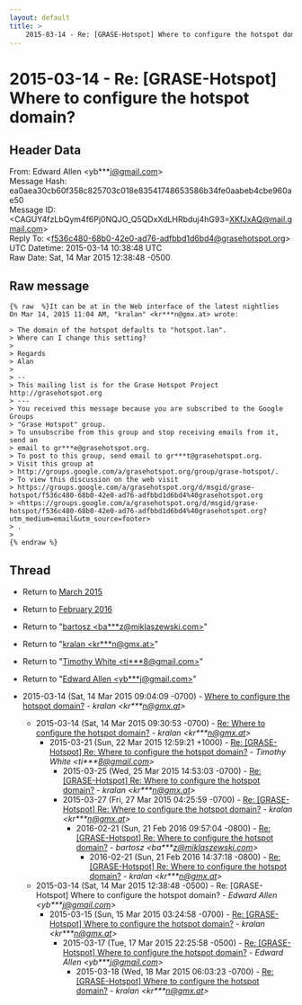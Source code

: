 ```yaml
---
layout: default
title: >
    2015-03-14 - Re: [GRASE-Hotspot] Where to configure the hotspot domain?
---
```


# 2015-03-14 - Re: [GRASE-Hotspot] Where to configure the hotspot domain?

## Header Data

From: Edward Allen \<yb***j@gmail.com\><br>
Message Hash: ea0aea30cb60f358c825703c018e83541748653586b34fe0aabeb4cbe960ae50<br>
Message ID: \<CAGUY4fzLbQym4f6Pj0NQJO_Q5QDxXdLHRbduj4hG93=XKfJxAQ@mail.gmail.com\><br>
Reply To: \<f536c480-68b0-42e0-ad76-adfbbd1d6bd4@grasehotspot.org\><br>
UTC Datetime: 2015-03-14 10:38:48 UTC<br>
Raw Date: Sat, 14 Mar 2015 12:38:48 -0500<br>

## Raw message

```
{% raw  %}It can be at in the Web interface of the latest nightlies
On Mar 14, 2015 11:04 AM, "kralan" <kr***n@gmx.at> wrote:

> The domain of the hotspot defaults to "hotspot.lan".
> Where can I change this setting?
>
> Regards
> Alan
>
> --
> This mailing list is for the Grase Hotspot Project http://grasehotspot.org
> ---
> You received this message because you are subscribed to the Google Groups
> "Grase Hotspot" group.
> To unsubscribe from this group and stop receiving emails from it, send an
> email to gr***e@grasehotspot.org.
> To post to this group, send email to gr***t@grasehotspot.org.
> Visit this group at
> http://groups.google.com/a/grasehotspot.org/group/grase-hotspot/.
> To view this discussion on the web visit
> https://groups.google.com/a/grasehotspot.org/d/msgid/grase-hotspot/f536c480-68b0-42e0-ad76-adfbbd1d6bd4%40grasehotspot.org
> <https://groups.google.com/a/grasehotspot.org/d/msgid/grase-hotspot/f536c480-68b0-42e0-ad76-adfbbd1d6bd4%40grasehotspot.org?utm_medium=email&utm_source=footer>
> .
>
{% endraw %}
```

## Thread

+ Return to [March 2015](/archive/2015/03)
+ Return to [February 2016](/archive/2016/02)

+ Return to "[bartosz <ba***z<span>@</span>miklaszewski.com>](/authors/ba___z_at_miklaszewski_com)"
+ Return to "[kralan <kr***n<span>@</span>gmx.at>](/authors/kr___n_at_gmx_at)"
+ Return to "[Timothy White <ti***8<span>@</span>gmail.com>](/authors/ti___8_at_gmail_com)"
+ Return to "[Edward Allen <yb***j<span>@</span>gmail.com>](/authors/yb___j_at_gmail_com)"

+ 2015-03-14 (Sat, 14 Mar 2015 09:04:09 -0700) - [Where to configure the hotspot domain?](/archive/2015/03/0af09bd3a6607936a47d2883f2acb78abd9b73802ff45edd1c83564816763167) - _kralan \<kr***n@gmx.at\>_
  + 2015-03-14 (Sat, 14 Mar 2015 09:30:53 -0700) - [Re: Where to configure the hotspot domain?](/archive/2015/03/258246c8ba4e72c9e6bfadca2ee02812d98b568376e8c38f69475fe0f7c6fde9) - _kralan \<kr***n@gmx.at\>_
    + 2015-03-21 (Sun, 22 Mar 2015 12:59:21 +1000) - [Re: [GRASE-Hotspot] Re: Where to configure the hotspot domain?](/archive/2015/03/af4ceb4663b60e4bb1c0718d7249f2c5c9373e6997978187fe19c7b76c030fa7) - _Timothy White \<ti***8@gmail.com\>_
      + 2015-03-25 (Wed, 25 Mar 2015 14:53:03 -0700) - [Re: [GRASE-Hotspot] Re: Where to configure the hotspot domain?](/archive/2015/03/1da302b38be08aa7d016d138863026e01d2ee9f50b35ab003cbcb79fcdbb2e4d) - _kralan \<kr***n@gmx.at\>_
      + 2015-03-27 (Fri, 27 Mar 2015 04:25:59 -0700) - [Re: [GRASE-Hotspot] Re: Where to configure the hotspot domain?](/archive/2015/03/d80f65f1b883c6718e15c004048786d74f714cccaf4d9bf738cc61046dce481b) - _kralan \<kr***n@gmx.at\>_
        + 2016-02-21 (Sun, 21 Feb 2016 09:57:04 -0800) - [Re: [GRASE-Hotspot] Re: Where to configure the hotspot domain?](/archive/2016/02/c9c8b81adaf0b9e0c46388d460bff9e137db158bb848adbf9ab53af11aca9283) - _bartosz \<ba***z@miklaszewski.com\>_
          + 2016-02-21 (Sun, 21 Feb 2016 14:37:18 -0800) - [Re: [GRASE-Hotspot] Re: Where to configure the hotspot domain?](/archive/2016/02/fae1f2a2c3591801ce2227397d518d322b7af4909502a29957fc0037287854e0) - _kralan \<kr***n@gmx.at\>_
  + 2015-03-14 (Sat, 14 Mar 2015 12:38:48 -0500) - Re: [GRASE-Hotspot] Where to configure the hotspot domain? - _Edward Allen \<yb***j@gmail.com\>_
    + 2015-03-15 (Sun, 15 Mar 2015 03:24:58 -0700) - [Re: [GRASE-Hotspot] Where to configure the hotspot domain?](/archive/2015/03/b231f46b86ef72c18b41f0f1eb801dbfc81b84d10e24323569077e71c2a4ab94) - _kralan \<kr***n@gmx.at\>_
      + 2015-03-17 (Tue, 17 Mar 2015 22:25:58 -0500) - [Re: [GRASE-Hotspot] Where to configure the hotspot domain?](/archive/2015/03/21efc2f935c147cd8748eadb07c1110fef462fced8b57823b336f9ae578eef44) - _Edward Allen \<yb***j@gmail.com\>_
        + 2015-03-18 (Wed, 18 Mar 2015 06:03:23 -0700) - [Re: [GRASE-Hotspot] Where to configure the hotspot domain?](/archive/2015/03/db2dad5006af8e4a8d7d5fae36962edbd8dcfea8fe4c5f988b7df8b68fbc655f) - _kralan \<kr***n@gmx.at\>_

